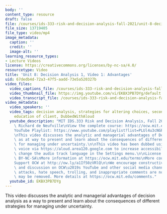 ```yaml
---
body: ''
content_type: resource
draft: false
file: /courses/ids-333-risk-and-decision-analysis-fall-2021/unit-8-decision-analysis-video-1_360p_16_9.mp4
file_size: 13719405
file_type: video/mp4
image_metadata:
  caption: ''
  credit: ''
  image-alt: ''
learning_resource_types:
- Lecture Videos
license: https://creativecommons.org/licenses/by-nc-sa/4.0/
resourcetype: Video
title: 'Unit 8: Decision Analysis 1, Video 1: Advantages'
uid: 67dedb4d-72a3-47f5-aadd-73e5a520327b
video_files:
  video_captions_file: /courses/ids-333-risk-and-decision-analysis-fall-2021/1Ju-1KeVdw0sCwkOvTUGZWkRAOsUf-OPN_transcript.webvtt
  video_thumbnail_file: https://img.youtube.com/vi/EKBX3PB7DYg/default.jpg
  video_transcript_file: /courses/ids-333-risk-and-decision-analysis-fall-2021/1Ju-1KeVdw0sCwkOvTUGZWkRAOsUf-OPN_transcript.pdf
video_metadata:
  video_speakers: ''
  video_tags: decision analysis, strategies for altering choices, second best choices,
    education of client, DubbedWithAloud
  youtube_description: "MIT IDS.333 Risk and Decision Analysis, Fall 2021\nInstructor:\
    \ Richard de Neufville\nView the complete course: https://ocw.mit.edu/courses/ids-333-risk-and-decision-analysis-fall-2021/\n\
    YouTube Playlist: https://www.youtube.com/playlist?list=PLUl4u3cNGP62jwhTqp8_1kwrkDkxZhpQC\n\
    \nThis video discusses the analytic and managerial advantages of Decision Analysis\
    \ as at way to present and learn about the consequences of different strategies\
    \ for managing under uncertainty.\n\nThis video has been dubbed using an artificial\
    \ voice via https://aloud.area120.google.com to increase accessibility. You can\
    \ change the audio track language in the Settings menu.\n\nLicense: Creative Commons\
    \ BY-NC-SA\nMore information at https://ocw.mit.edu/terms\nMore courses at https://ocw.mit.edu\n\
    Support OCW at http://ow.ly/a1If50zVRlQ\n\nWe encourage constructive comments\
    \ and discussion on OCW\u2019s YouTube and other social media channels. Personal\
    \ attacks, hate speech, trolling, and inappropriate comments are not allowed and\
    \ may be removed. More details at https://ocw.mit.edu/comments."
  youtube_id: EKBX3PB7DYg
---
```

This video discusses the analytic and managerial advantages of decision analysis as a way to present and learn about the consequences of different strategies for managing under uncertainty.